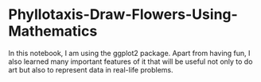 # Phyllotaxis-Draw-Flowers-Using-Mathematics
In this notebook, I am using the ggplot2 package. Apart from having fun, I also learned many important features of it that will be useful not only to do art but also to represent data in real-life problems.
